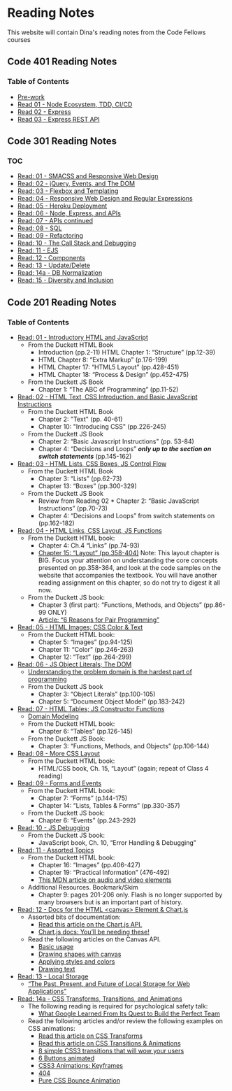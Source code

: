 # Reading Notes

This website will contain Dina's reading notes from the Code Fellows courses

## Code 401 Reading Notes

### Table of Contents

* [Pre-work](401/pre-work.md)
* [Read 01 - Node Ecosystem, TDD, CI/CD](401/class-01.md)
* [Read 02 - Express](401/class-02.md)
* [Read 03 - Express REST API](401/class-03.md)

## Code 301 Reading Notes

### TOC

* [Read: 01 - SMACSS and Responsive Web Design](301/class-01.md)
* [Read: 02 - jQuery, Events, and The DOM](301/class-02.md)
* [Read: 03 - Flexbox and Templating](301/class-03.md)
* [Read: 04 - Responsive Web Design and Regular Expressions](301/class-04.md)
* [Read: 05 - Heroku Deployment](301/class-05.md)
* [Read: 06 - Node, Express, and APIs](301/class-06.md)
* [Read: 07 - APIs continued](301/class-07.md)
* [Read: 08 - SQL](301/class-08.md)
* [Read: 09 - Refactoring](301/class-09.md)
* [Read: 10 - The Call Stack and Debugging](301/class-10.md)
* [Read: 11 - EJS](301/class-11.md)
* [Read: 12 - Components](301/class-12.md)
* [Read: 13 - Update/Delete](301/class-13.md)
* [Read: 14a - DB Normalization](301/class-14.md)
* [Read: 15 - Diversity and Inclusion](301/class-15.md)

## Code 201 Reading Notes

### Table of Contents

* [Read: 01 - Introductory HTML and JavaScript](201/class-01.md)
  * From the Duckett HTML Book
    * Introduction (pp.2-11) HTML Chapter 1: “Structure” (pp.12-39)
    * HTML Chapter 8: “Extra Markup” (p.176-199)
    * HTML Chapter 17: “HTML5 Layout” (pp.428-451)
    * HTML Chapter 18: “Process & Design” (pp.452-475)
  * From the Duckett JS Book
    * Chapter 1: “The ABC of Programming” (pp.11-52)
* [Read: 02 - HTML Text, CSS Introduction, and Basic JavaScript Instructions](201/class-02.md)
  * From the Duckett HTML Book
    * Chapter 2: "Text" (pp. 40-61)
    * Chapter 10: "Introducing CSS" (pp.226-245)
  * From the Duckett JS Book
    * Chapter 2: “Basic Javascript Instructions" (pp. 53-84)
    * Chapter 4: “Decisions and Loops” ***only up to the section on switch statements*** (pp.145-162)
* [Read: 03 - HTML Lists, CSS Boxes, JS Control Flow](201/class-03.md)
  * From the Duckett HTML Book
    * Chapter 3: “Lists” (pp.62-73)
    * Chapter 13: “Boxes” (pp.300-329)
  * From the Duckett JS Book
    * Review from Reading 02 * Chapter 2: “Basic JavaScript Instructions” (pp.70-73)
    * Chapter 4: “Decisions and Loops” from switch statements on (pp.162-182)
* [Read: 04 - HTML Links, CSS Layout, JS Functions](201/class-04.md)
  * From the Duckett HTML book:
    * Chapter 4: Ch.4 “Links” (pp.74-93)
    * [Chapter 15: “Layout” (pp.358-404)](http://htmlandcssbook.com/code-samples/chapter-15/)
Note: This layout chapter is BIG. Focus your attention on understanding the core concepts presented on pp.358-364, and look at the code samples on the website that accompanies the textbook. You will have another reading assignment on this chapter, so do not try to digest it all now.
  * From the Duckett JS book:
    * Chapter 3 (first part): “Functions, Methods, and Objects” (pp.86-99 ONLY)
    * [Article: “6 Reasons for Pair Programming”](https://www.codefellows.org/blog/6-reasons-for-pair-programming/)
* [Read: 05 - HTML Images; CSS Color & Text](201/class-05.md)
  * From the Duckett HTML book:
    * Chapter 5: “Images” (pp.94-125)
    * Chapter 11: “Color” (pp.246-263)
    * Chapter 12: “Text” (pp.264-299)
* [Read: 06 - JS Object Literals; The DOM](201/class-06.md)
  * [Understanding the problem domain is the hardest part of programming](https://simpleprogrammer.com/understanding-the-problem-domain-is-the-hardest-part-of-programming)
  * From the Duckett JS book
    * Chapter 3: “Object Literals” (pp.100-105)
    * Chapter 5: “Document Object Model” (pp.183-242)
* [Read: 07 - HTML Tables; JS Constructor Functions](201/class-07.md)
  * [Domain Modeling](https://github.com/codefellows/domain_modeling#domain-modeling)
  * From the Duckett HTML book:
    * Chapter 6: “Tables” (pp.126-145)
  * From the Duckett JS Book:
    * Chapter 3: “Functions, Methods, and Objects” (pp.106-144)
* [Read: 08 - More CSS Layout](201/class-08.md)
  * From the Duckett HTML book:
    * HTML/CSS book, Ch. 15, “Layout” (again; repeat of Class 4 reading)
* [Read: 09 - Forms and Events](201/class-09.md)
  * From the Duckett HTML book:
    * Chapter 7: “Forms” (p.144-175)
    * Chapter 14: “Lists, Tables & Forms” (pp.330-357)
  * From the Duckett JS book:
    * Chapter 6: “Events” (pp.243-292)
* [Read: 10 - JS Debugging](201/class-10.md)
  * From the Duckett JS book:
    * JavaScript book, Ch. 10, “Error Handling & Debugging”
* [Read: 11 - Assorted Topics](201/class-11.md)
  * From the Duckett HTML book:
    * Chapter 16: “Images” (pp.406-427)
    * Chapter 19: “Practical Information” (476-492)
    * [This MDN article on audio and video elements](https://developer.mozilla.org/en-US/docs/Learn/JavaScript/Client-side_web_APIs/Video_and_audio_APIs)
  * Additional Resources. Bookmark/Skim
    * Chapter 9: pages 201-206 only. Flash is no longer supported by many browsers but is an important part of history.
* [Read: 12 - Docs for the HTML \<canvas> Element & Chart.js](201/class-12.md)
  * Assorted bits of documentation:
    * [Read this article on the Chart.js API.](https://www.webdesignerdepot.com/2013/11/easily-create-stunning-animated-charts-with-chart-js/)
    * [Chart.js docs: You’ll be needing these!](https://www.chartjs.org/docs/latest/)
  * Read the following articles on the Canvas API.
    * [Basic usage](https://developer.mozilla.org/en-US/docs/Web/API/Canvas_API/Tutorial/Basic_usage)
    * [Drawing shapes with canvas](https://developer.mozilla.org/en-US/docs/Web/API/Canvas_API/Tutorial/Drawing_shapes)
    * [Applying styles and colors](https://developer.mozilla.org/en-US/docs/Web/API/Canvas_API/Tutorial/Applying_styles_and_colors)
    * [Drawing text](https://developer.mozilla.org/en-US/docs/Web/API/Canvas_API/Tutorial/Drawing_text)
* [Read: 13 - Local Storage](201/class-13.md)
  * [“The Past, Present, and Future of Local Storage for Web Applications”](http://diveinto.html5doctor.com/storage.html)
* [Read: 14a - CSS Transforms, Transitions, and Animations](201/class-14.md)
  * The following reading is required for psychological safety talk:
    * [What Google Learned From Its Quest to Build the Perfect Team](https://www.nytimes.com/2016/02/28/magazine/what-google-learned-from-its-quest-to-build-the-perfect-team.html)
  * Read the following articles and/or review the following examples on CSS animations:
    * [Read this article on CSS Transforms](https://learn.shayhowe.com/advanced-html-css/css-transforms/)
    * [Read this article on CSS Transitions & Animations](https://learn.shayhowe.com/advanced-html-css/transitions-animations/)
    * [8 simple CSS3 transitions that will wow your users](http://www.webdesignerdepot.com/2014/05/8-simple-css3-transitions-that-will-wow-your-users)
    * [6 Buttons animated](https://codepen.io/retyui/pen/ByoaXV)
    * [CSS3 Animations: Keyframes](https://codepen.io/akshaychauhan/pen/oAfae)
    * [404](https://codepen.io/kieranfivestars/pen/MYdQxX)
    * [Pure CSS Bounce Animation](https://codepen.io/dp_lewis/pen/gCfBv)
